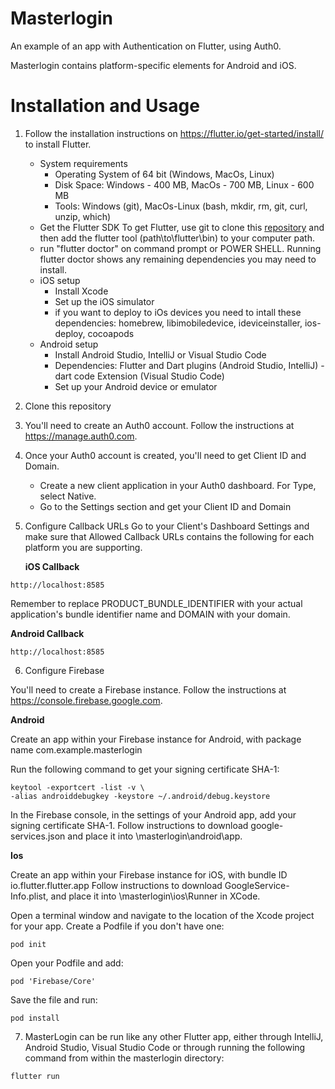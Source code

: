 # Masterlogin
An example of an app with Authentication on Flutter, using Auth0.

Masterlogin contains platform-specific elements for Android and iOS.

# Installation and Usage
1. Follow the installation instructions on https://flutter.io/get-started/install/ to install Flutter.
    * System requirements
        * Operating System of 64 bit (Windows, MacOs, Linux)
        * Disk Space: Windows - 400 MB, MacOs - 700 MB, Linux - 600 MB
        * Tools: Windows (git), MacOs-Linux (bash, mkdir, rm, git, curl, unzip, which)
    * Get the Flutter SDK
To get Flutter, use git to clone this [repository](https://github.com/flutter/flutter) and then add the flutter tool (path\to\flutter\bin) to your computer path.
    * run "flutter doctor" on command prompt or POWER SHELL.
    Running flutter doctor shows any remaining dependencies you may need to install.
    * iOS setup
        - Install Xcode
        - Set up the iOS simulator
        - if you want to deploy to iOs devices you need to intall these dependencies:
    homebrew, libimobiledevice, ideviceinstaller, ios-deploy, cocoapods
    * Android setup 
        - Install Android Studio, IntelliJ or Visual Studio Code
        - Dependencies: Flutter and Dart plugins (Android Studio, IntelliJ) - dart code Extension (Visual Studio Code)
        - Set up your Android device or emulator
2. Clone this repository 
3. You'll need to create an Auth0 account. Follow the instructions at https://manage.auth0.com.
4. Once your Auth0 account is created, you'll need to get Client ID and Domain.
    - Create a new client application in your Auth0 dashboard. For Type, select Native.
    - Go to the Settings section and get your Client ID and Domain
5. Configure Callback URLs
  Go to your Client's Dashboard Settings and make sure that Allowed Callback URLs contains the
  following for each platform you are supporting.

    **iOS Callback**
```
http://localhost:8585
```
Remember to replace PRODUCT_BUNDLE_IDENTIFIER with your actual application's bundle identifier name and DOMAIN with your domain.

   **Android Callback**
```
http://localhost:8585
```
 

6. Configure Firebase 

You'll need to create a Firebase instance. Follow the instructions at https://console.firebase.google.com.

**Android**

Create an app within your Firebase instance for Android, with package name com.example.masterlogin

Run the following command to get your signing certificate SHA-1:

```
keytool -exportcert -list -v \
-alias androiddebugkey -keystore ~/.android/debug.keystore
```

In the Firebase console, in the settings of your Android app, add your signing certificate SHA-1.
Follow instructions to download google-services.json and place it into \masterlogin\android\app.

**Ios**

Create an app within your Firebase instance for iOS, with bundle ID io.flutter.flutter.app
Follow instructions to download GoogleService-Info.plist, and place it into  \masterlogin\ios\Runner in XCode.

Open a terminal window and navigate to the location of the Xcode project for your app.
Create a Podfile if you don't have one:
```
pod init
```
Open your Podfile and add:
```
pod 'Firebase/Core'
```
Save the file and run:
```
pod install
```

7. MasterLogin can be run like any other Flutter app, either through IntelliJ, Android Studio, Visual Studio Code or through running the following command from within the masterlogin directory:

```
flutter run
```

